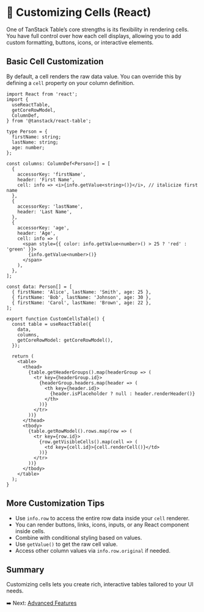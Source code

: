 
# 📄 Customizing Cells (React)

One of TanStack Table’s core strengths is its flexibility in rendering cells. You have full control over how each cell displays, allowing you to add custom formatting, buttons, icons, or interactive elements.

## Basic Cell Customization

By default, a cell renders the raw data value. You can override this by defining a `cell` property on your column definition.

```tsx
import React from 'react';
import {
  useReactTable,
  getCoreRowModel,
  ColumnDef,
} from '@tanstack/react-table';

type Person = {
  firstName: string;
  lastName: string;
  age: number;
};

const columns: ColumnDef<Person>[] = [
  {
    accessorKey: 'firstName',
    header: 'First Name',
    cell: info => <i>{info.getValue<string>()}</i>, // italicize first name
  },
  {
    accessorKey: 'lastName',
    header: 'Last Name',
  },
  {
    accessorKey: 'age',
    header: 'Age',
    cell: info => (
      <span style={{ color: info.getValue<number>() > 25 ? 'red' : 'green' }}>
        {info.getValue<number>()}
      </span>
    ),
  },
];

const data: Person[] = [
  { firstName: 'Alice', lastName: 'Smith', age: 25 },
  { firstName: 'Bob', lastName: 'Johnson', age: 30 },
  { firstName: 'Carol', lastName: 'Brown', age: 22 },
];

export function CustomCellsTable() {
  const table = useReactTable({
    data,
    columns,
    getCoreRowModel: getCoreRowModel(),
  });

  return (
    <table>
      <thead>
        {table.getHeaderGroups().map(headerGroup => (
          <tr key={headerGroup.id}>
            {headerGroup.headers.map(header => (
              <th key={header.id}>
                {header.isPlaceholder ? null : header.renderHeader()}
              </th>
            ))}
          </tr>
        ))}
      </thead>
      <tbody>
        {table.getRowModel().rows.map(row => (
          <tr key={row.id}>
            {row.getVisibleCells().map(cell => (
              <td key={cell.id}>{cell.renderCell()}</td>
            ))}
          </tr>
        ))}
      </tbody>
    </table>
  );
}
````

## More Customization Tips

* Use `info.row` to access the entire row data inside your `cell` renderer.
* You can render buttons, links, icons, inputs, or any React component inside cells.
* Combine with conditional styling based on values.
* Use `getValue()` to get the raw cell value.
* Access other column values via `info.row.original` if needed.

## Summary

Customizing cells lets you create rich, interactive tables tailored to your UI needs.

➡️ Next: [Advanced Features](advanced.md)